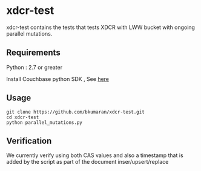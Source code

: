 # xdcr-test
xdcr-test contains the tests that tests XDCR with LWW bucket with ongoing parallel mutations.

## Requirements ##
Python : 2.7 or greater

Install Couchbase python SDK , See [here](http://developer.couchbase.com/documentation/server/current/sdk/python/start-using-sdk.html)

## Usage ##
```
git clone https://github.com/bkumaran/xdcr-test.git
cd xdcr-test
python parallel_mutations.py
```

## Verification ##
We currently verify using both CAS values and also a timestamp that is added by the script as part of the document inser/upsert/replace
